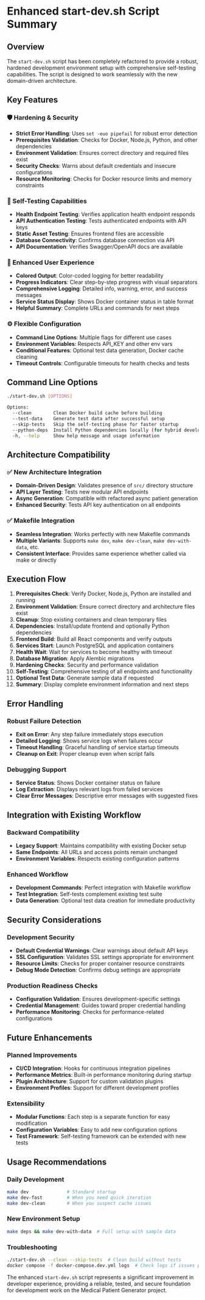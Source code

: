 # Enhanced start-dev.sh Script Summary

## Overview

The `start-dev.sh` script has been completely refactored to provide a robust, hardened development environment setup with comprehensive self-testing capabilities. The script is designed to work seamlessly with the new domain-driven architecture.

## Key Features

### 🛡️ Hardening & Security
- **Strict Error Handling**: Uses `set -euo pipefail` for robust error detection
- **Prerequisites Validation**: Checks for Docker, Node.js, Python, and other dependencies
- **Environment Validation**: Ensures correct directory and required files exist
- **Security Checks**: Warns about default credentials and insecure configurations
- **Resource Monitoring**: Checks for Docker resource limits and memory constraints

### 🧪 Self-Testing Capabilities
- **Health Endpoint Testing**: Verifies application health endpoint responds
- **API Authentication Testing**: Tests authenticated endpoints with API keys
- **Static Asset Testing**: Ensures frontend files are accessible
- **Database Connectivity**: Confirms database connection via API
- **API Documentation**: Verifies Swagger/OpenAPI docs are available

### 🎨 Enhanced User Experience
- **Colored Output**: Color-coded logging for better readability
- **Progress Indicators**: Clear step-by-step progress with visual separators
- **Comprehensive Logging**: Detailed info, warning, error, and success messages
- **Service Status Display**: Shows Docker container status in table format
- **Helpful Summary**: Complete URLs and commands for next steps

### ⚙️ Flexible Configuration
- **Command Line Options**: Multiple flags for different use cases
- **Environment Variables**: Respects API_KEY and other env vars
- **Conditional Features**: Optional test data generation, Docker cache cleaning
- **Timeout Controls**: Configurable timeouts for health checks and tests

## Command Line Options

```bash
./start-dev.sh [OPTIONS]

Options:
  --clean        Clean Docker build cache before building
  --test-data    Generate test data after successful setup
  --skip-tests   Skip the self-testing phase for faster startup
  --python-deps  Install Python dependencies locally (for hybrid development)
  -h, --help     Show help message and usage information
```

## Architecture Compatibility

### ✅ New Architecture Integration
- **Domain-Driven Design**: Validates presence of `src/` directory structure
- **API Layer Testing**: Tests new modular API endpoints
- **Async Generation**: Compatible with refactored async patient generation
- **Enhanced Security**: Tests API key authentication on all endpoints

### ✅ Makefile Integration
- **Seamless Integration**: Works perfectly with new Makefile commands
- **Multiple Variants**: Supports `make dev`, `make dev-clean`, `make dev-with-data`, etc.
- **Consistent Interface**: Provides same experience whether called via make or directly

## Execution Flow

1. **Prerequisites Check**: Verify Docker, Node.js, Python are installed and running
2. **Environment Validation**: Ensure correct directory and architecture files exist
3. **Cleanup**: Stop existing containers and clean temporary files
4. **Dependencies**: Install/update frontend and optionally Python dependencies
5. **Frontend Build**: Build all React components and verify outputs
6. **Services Start**: Launch PostgreSQL and application containers
7. **Health Wait**: Wait for services to become healthy with timeout
8. **Database Migration**: Apply Alembic migrations
9. **Hardening Checks**: Security and performance validation
10. **Self-Testing**: Comprehensive testing of all endpoints and functionality
11. **Optional Test Data**: Generate sample data if requested
12. **Summary**: Display complete environment information and next steps

## Error Handling

### Robust Failure Detection
- **Exit on Error**: Any step failure immediately stops execution
- **Detailed Logging**: Shows service logs when failures occur
- **Timeout Handling**: Graceful handling of service startup timeouts
- **Cleanup on Exit**: Proper cleanup even when script fails

### Debugging Support
- **Service Status**: Shows Docker container status on failure
- **Log Extraction**: Displays relevant logs from failed services
- **Clear Error Messages**: Descriptive error messages with suggested fixes

## Integration with Existing Workflow

### Backward Compatibility
- **Legacy Support**: Maintains compatibility with existing Docker setup
- **Same Endpoints**: All URLs and access points remain unchanged
- **Environment Variables**: Respects existing configuration patterns

### Enhanced Workflow
- **Development Commands**: Perfect integration with Makefile workflow
- **Test Integration**: Self-tests complement existing test suite
- **Data Generation**: Optional test data creation for immediate productivity

## Security Considerations

### Development Security
- **Default Credential Warnings**: Clear warnings about default API keys
- **SSL Configuration**: Validates SSL settings appropriate for environment
- **Resource Limits**: Checks for proper container resource constraints
- **Debug Mode Detection**: Confirms debug settings are appropriate

### Production Readiness Checks
- **Configuration Validation**: Ensures development-specific settings
- **Credential Management**: Guides toward proper credential handling
- **Performance Monitoring**: Checks for performance-related configurations

## Future Enhancements

### Planned Improvements
- **CI/CD Integration**: Hooks for continuous integration pipelines
- **Performance Metrics**: Built-in performance monitoring during startup
- **Plugin Architecture**: Support for custom validation plugins
- **Environment Profiles**: Support for different development profiles

### Extensibility
- **Modular Functions**: Each step is a separate function for easy modification
- **Configuration Variables**: Easy to add new configuration options
- **Test Framework**: Self-testing framework can be extended with new tests

## Usage Recommendations

### Daily Development
```bash
make dev              # Standard startup
make dev-fast         # When you need quick iteration
make dev-clean        # When you suspect cache issues
```

### New Environment Setup
```bash
make deps && make dev-with-data  # Full setup with sample data
```

### Troubleshooting
```bash
./start-dev.sh --clean --skip-tests  # Clean build without tests
docker compose -f docker-compose.dev.yml logs  # Check logs if issues persist
```

The enhanced `start-dev.sh` script represents a significant improvement in developer experience, providing a reliable, tested, and secure foundation for development work on the Medical Patient Generator project.